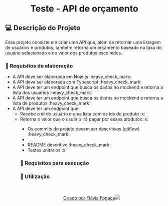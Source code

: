 <h1 align="center"> Teste - API de orçamento </h1>

## 💻 Descrição do Projeto

Esse projeto consiste em criar uma API que, além de retornar uma listagem de usuários e produtos, também retorna um orçamento baseado na taxa do usuário selecionado e no valor dos produtos escolhidos.

### 📝 Requisitos de elaboração 
<ul>
  <li>A API deve ser elaborada em Noje.js :heavy_check_mark:</li> 
  <li>A API deve ser elaborada com Typescript :heavy_check_mark:</li>
  <li>A API deve ter um endpoint que busca os dados no mockend e retorna a lista dos usuários :heavy_check_mark:</li> 
  <li>A API deve ter um endpoint que busca os dados no mockend e retorna a lista de produtos :heavy_check_mark:</li>
  <li>A API deve ter um endpoint que:
    <ul>
        <li>Recebe o id do usuário e uma lista com os ids do produto :x:</li>
        <li>Retorna o valor que o usuário irá pagar por esses produtos :x:</li>
    <ul>
  <li>Os commits do projeto devem ser descritivos (gitflow) :heavy_check_mark:<li>
  <li>README descritivo :heavy_check_mark:</li>
  <li>Testes unitários :x:</li>
</ul>

### 📝 Requisitos para execução 


### 📣 Utilização

</br>
<p align="center">
  <a href="https://github.com/flaviafogaca">Criado por Flávia Fogaça<img src="https://github.githubassets.com/images/icons/emoji/octocat.png"></a>
</p>
